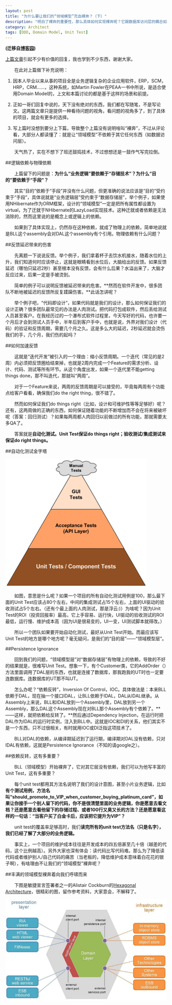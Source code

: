 ```yaml
---
layout: post
title: "为什么要让我们的“领域模型”充血裸奔？（下）"
description: "明白了裸奔的重要性，那么具体如何实现裸奔呢？它跟数据库访问层的耦合如何破？为什么要有反馈？为什么要写单元测试？"
category: Architect
tags: [DDD, Domain Model, Unit Test]
---
```


**(迁移自[博客园](http://www.cnblogs.com/CaiAbin/archive/2011/05/09/2041578.html))**

[上篇文章](/Architect/2013/09/02/why-ddd-part-1/)引起不少有价值的回复，我也学到不少东西，谢谢大家。

　　在此对上篇做下补充说明：

1. 因本人毕业以来从事的项目全是业务逻辑复杂的企业应用软件，ERP，SCM，HRP，CRM……，这种系统，如Martin Fowler在PEAA一书中所说，是适合使用Domain Model的，上文和本篇讨论的都是基于这样的场景和前提。

2. 正如一哥们回复中说的，天下没有绝对的东西，我们都在写随笔，不是写论文。这两篇文章只是提供一种看待问题的视角，看问题的视角多了，到了具体的项目，就会有更多的选择。

3. 写上篇时没想到要分上下篇，导致整个上篇没有说明啥叫“裸奔”，不过从评论看，大部分人都读懂了：就是让“领域模型”不依赖于其它任何东西（如数据访问层）。

　　天气热了，实在不想下了班还鼓捣技术，不过想想还是一鼓作气写完拉倒。

##逻辑依赖与物理依赖

　　上篇留下的问题是：**为什么“业务逻辑”要依赖于“存储技术”？为什么“目的”要依赖于“手段”？**　

　　其实“目的”依赖于“手段”并没有什么问题，但更准确的说法应该是“目的”受约束于“手段”，具体说就是“业务逻辑层”受约束于“数据存储层”，举个例子，如果使用NHibernate作为ORM框架，设计的“领域模型”一定是把所有属性都设置为virtual，为了迁就于NHibernate的LazyLoad实现技术。这种迁就或者依赖是无法消除的，然而这里说的是概念上或逻辑上的依赖。

　　如果到了具体实现上，仍然存在这种依赖，就成了物理上的依赖，简单地说就是BLL这个assembly会对DAL这个assembly有个引用。物理依赖有什么问题？



##反馈延迟带来的伤害

　　先离题一下说说反馈。举个例子，我们拿着杯子去饮水机接水，随着水位的上升，我们知道何时应该停止，这就是眼睛看到水位后，大脑给出的反馈。如果反馈延迟（哪怕只延迟2秒）甚至根本没有反馈，会有什么后果？水溢出来了，大脑才反应过来，后果一定是手被烫到。

　　简单的例子可以说明反馈被延迟带来的危害。**然而在软件开发中，很多团队不断地被延迟的反馈所反复蹂躏伤害。**此话怎讲呢？

　　举个例子吧，“代码即设计”，如果代码就是我们的设计，那么如何保证我们的设计正确？很多团队最常见的办法是人肉测试。把代码打包成软件，然后丢给测试人员甚至客户。在我经历过的一个瀑布式软件过程里，今天写好的代码，也许要一个月后才会到测试人员手中，半年后到客户手中，也就是说，外界对我们设计（代码）的验证和反馈周期，需要几个月之久。这是多么大的延迟，2秒延迟就会烫伤我们的手，几个月，我们伤的起吗？

##如何加速反馈

　　这就是“迭代开发”被引入的一个理由：缩小反馈周期。一个迭代（常见的是2周）内必须把反馈圈给结束掉，也就是2周内完成一个Feature的需求分析、设计、代码、测试等所有环节。从这个角度出发，如果一个迭代里不能getting things done，那不叫迭代，那就叫“两周”。　　

　　对于一个Feature来说，两周的反馈周期是可以接受的，毕竟每两周有个功能点给客户看看，确保我们do the right thing，很不错了。

　　然而如何保证我们do things right（比如，设计和可维护性等等足够好）呢？还有，这两周做的正确的东西，如何保证随着功能的不断增加而不会在将来被破坏呢（答案：回归测试）？如果每两周都人肉回归以前做过的所有功能，那就需要太多QA了。

　　答案就是**自动化测试。Unit Test保证do things right；验收测试/集成测试来保证do right things。**

##自动化测试金字塔

![test pyramid](/uploads/20130903/1.png)　　

　　如图，意思是什么呢？如果一个项目的所有自动化测试用例是100，那么最下面的Unit Test应该占80个左右，中间的集成测试占15个左右，上面的UI驱动的验收测试占5个左右。（还有个最上面的人肉测试，那是浮云:)）为啥呢？因为Unit Test的ROI（投资回报率）最高，它上手容易、运行快，UI驱动的验收测试的ROI最低，运行慢、维护成本高（因为UI是很易变的，UI一变，UI测试脚本就得改。）

　　所以一个团队如果要开始自动化测试，最好从Unit Test开始。而最应该写Unit Test的地方是哪个地方呢？毫无疑问，是我们的“目的层”——“领域模型层”。

##Persistence Ignorance

　　回到我们的问题，“领域模型层”对“数据存储层”有物理上的依赖，导致的不好的结果就是，很难写Unit Test。想象一下，有个Customer类，它的AddOrder（）方法里面调用了DAL层的东西，也就是连接了数据库，那我跑我的UT时也一定要连数据库。连数据库的UT那不叫UT。

　　怎么办呢？“依赖反转”，Inversion Of Control，IOC。具体做法是：本来BLL依赖于DAL，现在抽一个接口IDAL，让BLL依赖于IDAL，DAL从IDAL继承。从Assembly上来说，BLL和IDAL放到一个Assembly里，DAL放到另一个Assembly，那么DAL这个Assembly现在对BLL那个Assembly有个依赖了。**——这样，就把依赖给反转了。**然后通过Dependency Injection，在运行时把DAL作为IDAL的运行时实例，注入到BLL中。这就是IOC和DI的关系，他们其实不是一个东西，只不过很相关，有时就用IOC或DI泛指这项技术了。

　　BLL对DAL的依赖，从编译期延迟到了运行期，编译期对DAL没有依赖，只对IDAL有依赖，这就是Persistence Ignorance（不知的请google之）。

##依赖反转，这有多重要？

　　BLL（领域模型）开始裸奔了，它对其它层没有依赖，我们可以为他写丰富的Unit Test，这有多重要？

　　每个unit test都用其方法名说明了我们的设计意图，甚至小片业务逻辑，比如**有个测试用例，方法名叫“should_promote_to_VIP_when_customer_buying_platinum_card”，如果让你接手一个别人留下的代码，你不是很清楚里面的业务逻辑，你是愿意去看文档？还是愿意去看他留下的存储过程、或者100行又臭又长的方法？还是愿意看这样的一句话：“当客户买了白金卡后，应该把它提升为VIP”？**

　　unit test的覆盖率足够高时，我们**读完所有的unit test方法名（只是名字），我们已经了解了大部分的业务逻辑。**

　　事实上，一个项目的维护成本往往是开发成本的四五倍甚至几十倍（越差的代码，这个比例越高）。另外大家也深有体会：读代码比写代码难。那么为了降低读代码或者维护别人/自己代码的痛苦（当老板的，降低维护成本意味着白花花的银子啊），有啥理由不让我们的“领域模型”裸奔呢？

##丰满的领域模型裸奔着向我们呼啸而来

　　下图是敏捷宣言签署者之一的Alistair Cockburn的[Hexagonal Architecture](http://alistair.cockburn.us/Hexagonal+architecture)，很精彩的图，留作参考资料，大家意会，不解释了。

![HexagonalArchitecture](/uploads/20130903/HexagonalArchitecture.jpg)

　　
